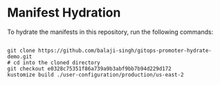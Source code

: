 
# Manifest Hydration

To hydrate the manifests in this repository, run the following commands:

```shell

git clone https://github.com/balaji-singh/gitops-promoter-hydrate-demo.git
# cd into the cloned directory
git checkout e0328c75351f86a739a9b3abf9bb7b94d229d172
kustomize build ./user-configuration/production/us-east-2
```